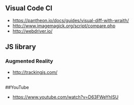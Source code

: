 ## Visual Code CI 
* https://pantheon.io/docs/guides/visual-diff-with-wraith/
* http://www.imagemagick.org/script/compare.php
* http://webdriver.io/

## JS library
### Augmented Reality
* http://trackingjs.com/
* 

##YouTube
* https://www.youtube.com/watch?v=D63FWeYhISU
